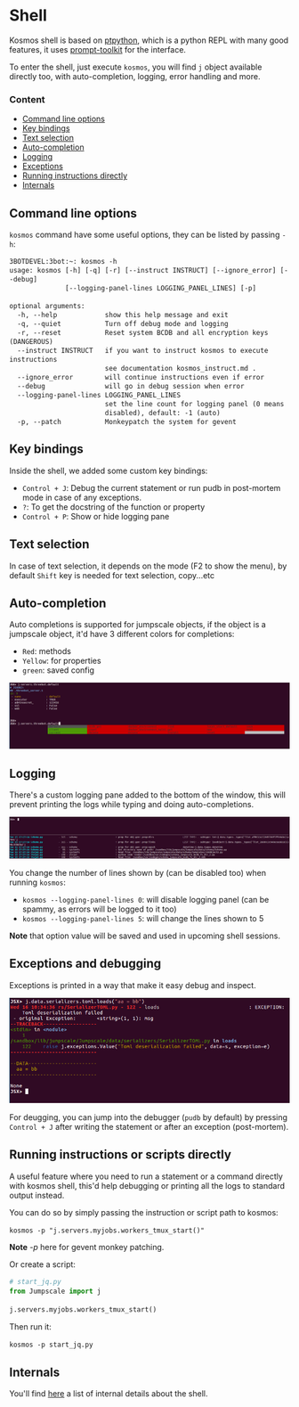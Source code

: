 # Shell
Kosmos shell is based on [ptpython](https://github.com/prompt-toolkit/ptpython), which is a python REPL with many good features, it uses [prompt-toolkit](https://github.com/prompt-toolkit/ptpython) for the interface.

To enter the shell, just execute `kosmos`, you will find `j` object available directly too, with auto-completion, logging, error handling and more.


### Content

- [Command line options](#command-line-options)
- [Key bindings](#key-bindings)
- [Text selection](#text-selection)
- [Auto-completion](#auto-completion)
- [Logging](#logging)
- [Exceptions](#exceptions-and-debugging)
- [Running instructions directly](#running-instructions-or-scripts-directly)
- [Internals](#internals)


## Command line options
`kosmos` command have some useful options, they can be listed by passing `-h`:

```
3BOTDEVEL:3bot:~: kosmos -h
usage: kosmos [-h] [-q] [-r] [--instruct INSTRUCT] [--ignore_error] [--debug]
              [--logging-panel-lines LOGGING_PANEL_LINES] [-p]

optional arguments:
  -h, --help            show this help message and exit
  -q, --quiet           Turn off debug mode and logging
  -r, --reset           Reset system BCDB and all encryption keys (DANGEROUS)
  --instruct INSTRUCT   if you want to instruct kosmos to execute instructions
                        see documentation kosmos_instruct.md .
  --ignore_error        will continue instructions even if error
  --debug               will go in debug session when error
  --logging-panel-lines LOGGING_PANEL_LINES
                        set the line count for logging panel (0 means
                        disabled), default: -1 (auto)
  -p, --patch           Monkeypatch the system for gevent

```

## Key bindings
Inside the shell, we added some custom key bindings:

- `Control + J`: Debug the current statement or run pudb in post-mortem mode in case of any exceptions.
- `?`: To get the docstring of the function or property
- `Control + P`: Show or hide logging pane


## Text selection
In case of text selection, it depends on the mode (F2 to show the menu), by default `Shift` key is needed for text selection, copy...etc

## Auto-completion
Auto completions is supported for jumpscale objects, if the object is a jumpscale object, it'd have 3 different colors for completions:

- `Red`: methods
- `Yellow`: for properties
- `green`: saved config

![autocompletion](images/auto_completion.png)


## Logging
There's a custom logging pane added to the bottom of the window, this will prevent printing the logs while typing and doing auto-completions.


![logging](images/logging_pane.png)

You change the number of lines shown by (can be disabled too) when running `kosmos`:

- `kosmos --logging-panel-lines 0`: will disable logging panel (can be spammy, as errors will be logged to it too)
- `kosmos --logging-panel-lines 5`: will change the lines shown to 5

**Note** that option value will be saved and used in upcoming shell sessions.

## Exceptions and debugging

Exceptions is printed in a way that make it easy debug and inspect.

![exceptions](images/exceptions.png)

For deugging, you can jump into the debugger (`pudb` by default) by pressing `Control + J` after writing the statement or after an exception (post-mortem).

## Running instructions or scripts directly

A useful feature where you need to run a statement or a command directly with kosmos shell, this'd help debugging or printing all the logs to standard output instead.

You can do so by simply passing the instruction or script path to kosmos:


`kosmos -p "j.servers.myjobs.workers_tmux_start()"`

**Note** _-p_ here for gevent monkey patching.


Or create a script:

```python
# start_jq.py
from Jumpscale import j

j.servers.myjobs.workers_tmux_start()
```

Then run it:

`kosmos -p start_jq.py`

## Internals

You'll find [here](shell_internals.md) a list of internal details about the shell.
